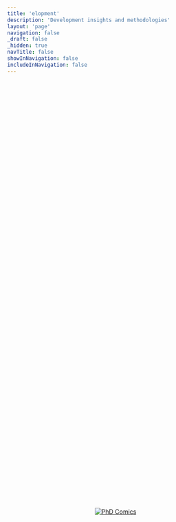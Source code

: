 ```yaml
---
title: 'elopment'
description: 'Development insights and methodologies'
layout: 'page'
navigation: false
_draft: false
_hidden: true
navTitle: false
showInNavigation: false
includeInNavigation: false
---
```


<div style="display: flex; justify-content: center; align-items: center; min-height: 50vh;">
    <a href="https://phdcomics.com/comics/archive_list.php" target="_blank">
        <img src="http://www.phdcomics.com/comics/archive/phd072915s.gif" alt="PhD Comics" style="max-width: 100%; height: auto;" />
    </a>
</div>